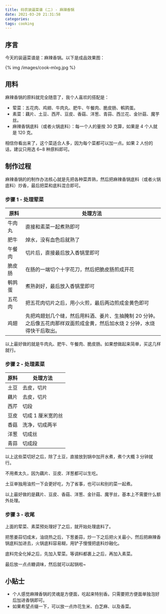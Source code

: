 ```yaml
---
title: 码农装逼菜谱 (二) - 麻辣香锅
date: 2021-03-20 21:31:58
categories:
tags: cooking
---
```


## 序言

今天的装逼菜谱是：麻辣香锅。以下是成品效果图：

{% img /images/cook-mlxg.jpg %}

## 用料

麻辣香锅的原料就完全随意了，我个人喜欢的搭配是：

 * 荤菜：五花肉、鸡翅、牛肉丸、肥牛、午餐肉、脆皮肠、鹌鹑蛋。
 * 素菜：藕片、土豆、西芹、豆皮、香菇、洋葱、青蒜、西兰花、金针菇、魔芋丝。
 * 麻辣香锅底料（或者火锅底料）：每一个人的量按 30 克算，如果是 4 个人就是 120 克。

相信你看出来了，这个菜适合人多，因为每个菜都可以加一点。如果 2 人份的话，建议只用选 6~8 种原料即可。

## 制作过程

麻辣香锅的的制作办法核心就是先把各种菜弄熟，然后把麻辣香锅底料（或者火锅底料）炒香，最后把菜和底料混合即可。

### 步骤 1 - 处理荤菜

| 原料      | 处理方法 |
| ----------- | ----------- |
| 牛肉丸    |   直接和素菜一起煮熟即可     |
| 肥牛      |  焯水，没有血色后就熟了      |
| 午餐肉    |  切片后，直接最后放入香锅里即可      |
| 脆皮肠    |  在肠的一端切个十字花刀，然后把脆皮肠煎成开花      |
| 鹌鹑蛋    |  煮熟剥好，最后放入香锅里即可      |
| 五花肉    | 把五花肉切片之后，用小火煎，最后两边煎成金黄色即可  |
| 鸡翅      |  先把鸡翅划几个缝，然后用料酒、姜片、生抽腌制 20 分钟。<br /> 之后像五花肉那样双面煎成金黄，然后加水烧 2 分钟，水烧得快干后取出。      |

以上最好做的就是牛肉丸、肥牛、午餐肉、脆皮肠。如果想做起来简单，买这几样就行。

### 步骤 2 - 处理素菜

| 原料      | 处理方法 |
| ----------- | ----------- |
|  土豆     | 去皮，切片 |
|  藕片     | 去皮，切片 |
|  西芹     | 切段 |
|  豆皮     | 切成 1 厘米宽的丝 |
|  香菇     | 洗净，切成两半 |
|  洋葱     | 切成丝 |
|  青蒜     | 切成段 |

以上这些菜切好之后，除了土豆，直接放到锅中加开水煮，煮个大概 3 分钟就行。

不用煮太久，因为藕片、豆皮、洋葱都可以生吃。

土豆单独用油煎一下会更好吃，为了省事，也可以和别的菜一起煮。

以上最好做的是藕片、豆皮、香菇、洋葱、金针菇、魔芋丝，基本上不需要什么额外处理。

### 步骤 3 - 收尾

上面的荤菜、素菜预处理好了之后，就开始处理底料了。

把葱姜蒜切成末，油烧热之后，下葱姜蒜，炒一下之后把火关最小，然后把麻辣香锅底料加进去，火锅底料容易糊，用铲子慢慢把底料炒融化。

底料完全化掉之后，先加入荤菜。等调料都裹上之后，再加入素菜。

最后放一点点糖调味，然后就可以起锅啦~

## 小贴士

 * 个人感觉麻辣香锅的灵魂是方便面，吃起来特别香。只需要把方便面单独泡好后加进香锅即可。
 * 如果希望点缀一下，可以放一点炸花生米、白芝麻、以及香菜。

